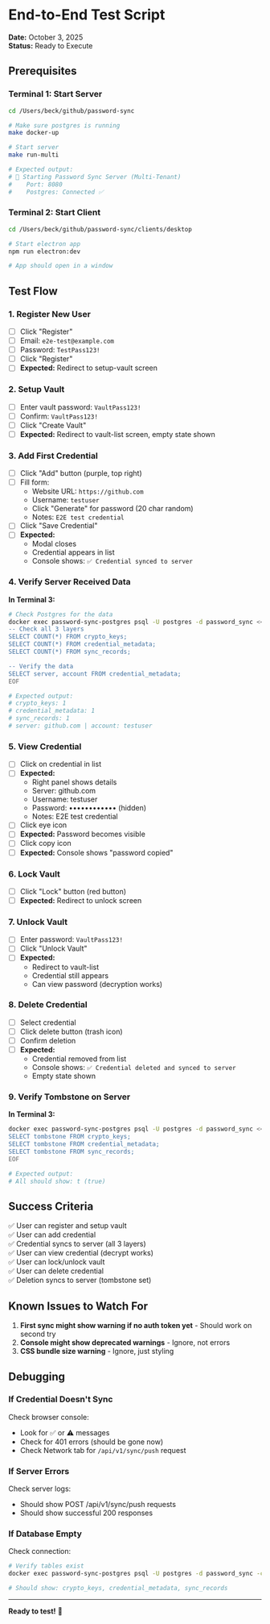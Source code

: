 # End-to-End Test Script

**Date:** October 3, 2025  
**Status:** Ready to Execute

## Prerequisites

### Terminal 1: Start Server
```bash
cd /Users/beck/github/password-sync

# Make sure postgres is running
make docker-up

# Start server
make run-multi

# Expected output:
# 🚀 Starting Password Sync Server (Multi-Tenant)
#    Port: 8080
#    Postgres: Connected ✅
```

### Terminal 2: Start Client
```bash
cd /Users/beck/github/password-sync/clients/desktop

# Start electron app
npm run electron:dev

# App should open in a window
```

## Test Flow

### 1. Register New User
- [ ] Click "Register"
- [ ] Email: `e2e-test@example.com`
- [ ] Password: `TestPass123!`
- [ ] Click "Register"
- [ ] **Expected:** Redirect to setup-vault screen

### 2. Setup Vault
- [ ] Enter vault password: `VaultPass123!`
- [ ] Confirm: `VaultPass123!`
- [ ] Click "Create Vault"
- [ ] **Expected:** Redirect to vault-list screen, empty state shown

### 3. Add First Credential
- [ ] Click "Add" button (purple, top right)
- [ ] Fill form:
  - Website URL: `https://github.com`
  - Username: `testuser`
  - Click "Generate" for password (20 char random)
  - Notes: `E2E test credential`
- [ ] Click "Save Credential"
- [ ] **Expected:**
  - Modal closes
  - Credential appears in list
  - Console shows: `✅ Credential synced to server`

### 4. Verify Server Received Data
**In Terminal 3:**
```bash
# Check Postgres for the data
docker exec password-sync-postgres psql -U postgres -d password_sync << EOF
-- Check all 3 layers
SELECT COUNT(*) FROM crypto_keys;
SELECT COUNT(*) FROM credential_metadata;
SELECT COUNT(*) FROM sync_records;

-- Verify the data
SELECT server, account FROM credential_metadata;
EOF

# Expected output:
# crypto_keys: 1
# credential_metadata: 1
# sync_records: 1
# server: github.com | account: testuser
```

### 5. View Credential
- [ ] Click on credential in list
- [ ] **Expected:**
  - Right panel shows details
  - Server: github.com
  - Username: testuser
  - Password: •••••••••••• (hidden)
  - Notes: E2E test credential
- [ ] Click eye icon
- [ ] **Expected:** Password becomes visible
- [ ] Click copy icon
- [ ] **Expected:** Console shows "password copied"

### 6. Lock Vault
- [ ] Click "Lock" button (red button)
- [ ] **Expected:** Redirect to unlock screen

### 7. Unlock Vault
- [ ] Enter password: `VaultPass123!`
- [ ] Click "Unlock Vault"
- [ ] **Expected:**
  - Redirect to vault-list
  - Credential still appears
  - Can view password (decryption works)

### 8. Delete Credential
- [ ] Select credential
- [ ] Click delete button (trash icon)
- [ ] Confirm deletion
- [ ] **Expected:**
  - Credential removed from list
  - Console shows: `✅ Credential deleted and synced to server`
  - Empty state shown

### 9. Verify Tombstone on Server
**In Terminal 3:**
```bash
docker exec password-sync-postgres psql -U postgres -d password_sync << EOF
SELECT tombstone FROM crypto_keys;
SELECT tombstone FROM credential_metadata;
SELECT tombstone FROM sync_records;
EOF

# Expected output:
# All should show: t (true)
```

## Success Criteria

✅ User can register and setup vault  
✅ User can add credential  
✅ Credential syncs to server (all 3 layers)  
✅ User can view credential (decrypt works)  
✅ User can lock/unlock vault  
✅ User can delete credential  
✅ Deletion syncs to server (tombstone set)  

## Known Issues to Watch For

1. **First sync might show warning if no auth token yet** - Should work on second try
2. **Console might show deprecated warnings** - Ignore, not errors
3. **CSS bundle size warning** - Ignore, just styling

## Debugging

### If Credential Doesn't Sync
Check browser console:
- Look for ✅ or ⚠️ messages
- Check for 401 errors (should be gone now)
- Check Network tab for `/api/v1/sync/push` request

### If Server Errors
Check server logs:
- Should show POST /api/v1/sync/push requests
- Should show successful 200 responses

### If Database Empty
Check connection:
```bash
# Verify tables exist
docker exec password-sync-postgres psql -U postgres -d password_sync -c "\dt"

# Should show: crypto_keys, credential_metadata, sync_records
```

---

**Ready to test!** 🚀

